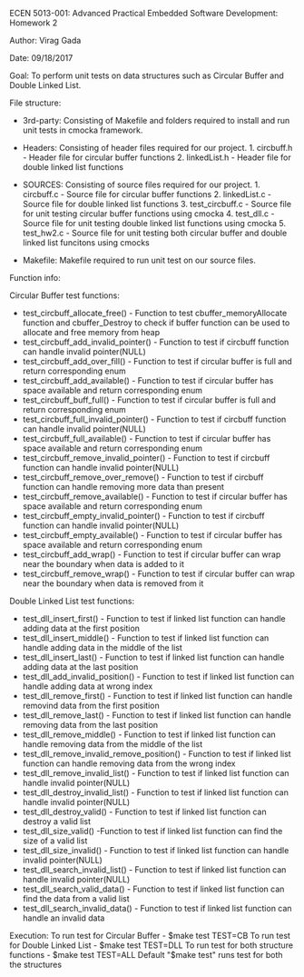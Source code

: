ECEN 5013-001: Advanced Practical Embedded Software Development: Homework 2

Author: Virag Gada

Date: 09/18/2017

Goal:
To perform unit tests on data structures such as Circular Buffer and Double Linked List.

File structure:
* 3rd-party: Consisting of Makefile and folders required to install and run unit tests in cmocka framework.

* Headers: Consisting of header files required for our project.
           1. circbuff.h - Header file for circular buffer functions
           2. linkedList.h - Header file for double linked list functions

* SOURCES: Consisting of source files required for our project.
           1. circbuff.c - Source file for circular buffer functions
           2. linkedList.c - Source file for double linked list functions
           3. test_circbuff.c - Source file for unit testing circular buffer functions using cmocka
           4. test_dll.c - Source file for unit testing double linked list functions using cmocka
           5. test_hw2.c - Source file for unit testing both circular buffer and double linked list funcitons using cmocks

* Makefile: Makefile required to run unit test on our source files.

Function info:

Circular Buffer test functions:

* test_circbuff_allocate_free() - Function to test cbuffer_memoryAllocate
     function and cbuffer_Destroy to check if buffer function can be used
     to allocate and free memory from heap
* test_circbuff_add_invalid_pointer() - Function to test if circbuff function
     can handle invalid pointer(NULL)
* test_circbuff_add_over_fill() - Function to test if circular buffer is full
    and return corresponding enum
* test_circbuff_add_available() - Function to test if circular buffer has
    space available and return corresponding enum
* test_circbuff_buff_full() - Function to test if circular buffer is full
    and return corresponding enum
* test_circbuff_full_invalid_pointer() - Function to test if circbuff function
    can handle invalid pointer(NULL)
* test_circbuff_full_available() - Function to test if circular buffer has
    space available and return corresponding enum
* test_circbuff_remove_invalid_pointer() - Function to test if circbuff function
    can handle invalid pointer(NULL)
* test_circbuff_remove_over_remove() - Function to test if circbuff function
    can handle removing more data than present
* test_circbuff_remove_available() - Function to test if circular buffer has
    space available and return corresponding enum
* test_circbuff_empty_invalid_pointer() - Function to test if circbuff function
    can handle invalid pointer(NULL)
* test_circbuff_empty_available() - Function to test if circular buffer has
    space available and return corresponding enum
* test_circbuff_add_wrap() - Function to test if circular buffer can wrap
    near the boundary when data is added to it
* test_circbuff_remove_wrap() - Function to test if circular buffer can
    wrap near the boundary when data is removed from it

Double Linked List test functions:

* test_dll_insert_first() - Function to test if linked list function can
    handle adding data at the first position
* test_dll_insert_middle() - Function to test if linked list function can
    handle adding data in the middle of the list
* test_dll_insert_last() - Function to test if linked list function
    can handle adding data at the last position
* test_dll_add_invalid_position() - Function to test if linked list function
    can handle adding data at wrong index
* test_dll_remove_first() - Function to test if linked list function
    can handle removind data from the first position
* test_dll_remove_last() - Function to test if linked list function can handle
    removing data from the last position
* test_dll_remove_middle() - Function to test if linked list function can
    handle removing data from the middle of the list
* test_dll_remove_invalid_remove_position() - Function to test if linked list
    function can handle removing data from the wrong index
* test_dll_remove_invalid_list() - Function to test if linked list function
    can handle invalid pointer(NULL)
* test_dll_destroy_invalid_list() - Function to test if linked list function
    can handle invalid pointer(NULL)
* test_dll_destroy_valid() - Function to test if linked list function can
    destroy a valid list
* test_dll_size_valid() -Function to test if linked list function can find
    the size of a valid list
* test_dll_size_invalid() - Function to test if linked list function
    can handle invalid pointer(NULL)
* test_dll_search_invalid_list() - Function to test if linked list function
    can handle invalid pointer(NULL)
* test_dll_search_valid_data() - Function to test if linked list function can
    find the data from a valid list
* test_dll_search_invalid_data() - Function to test if linked list function can
    handle an invalid data

Execution:
To run test for Circular Buffer - $make test TEST=CB
To run test for Double Linked List - $make test TEST=DLL
To run test for both structure functions - $make test TEST=ALL
Default "$make test" runs test for both the structures
